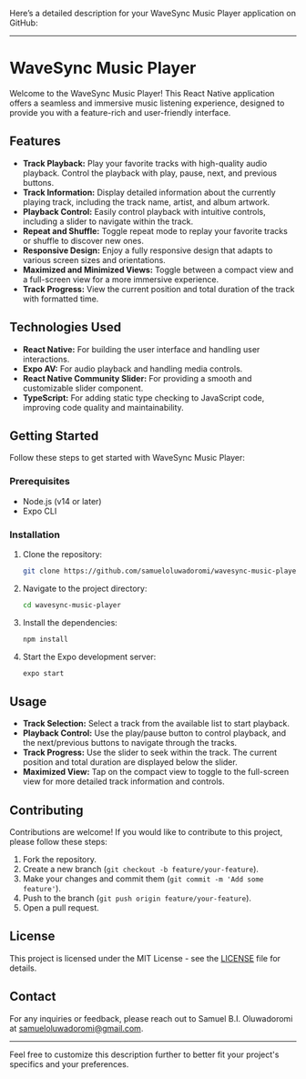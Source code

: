 Here’s a detailed description for your WaveSync Music Player application on GitHub:

---

# WaveSync Music Player

Welcome to the WaveSync Music Player! This React Native application offers a seamless and immersive music listening experience, designed to provide you with a feature-rich and user-friendly interface.

## Features

- **Track Playback:** Play your favorite tracks with high-quality audio playback. Control the playback with play, pause, next, and previous buttons.
- **Track Information:** Display detailed information about the currently playing track, including the track name, artist, and album artwork.
- **Playback Control:** Easily control playback with intuitive controls, including a slider to navigate within the track.
- **Repeat and Shuffle:** Toggle repeat mode to replay your favorite tracks or shuffle to discover new ones.
- **Responsive Design:** Enjoy a fully responsive design that adapts to various screen sizes and orientations.
- **Maximized and Minimized Views:** Toggle between a compact view and a full-screen view for a more immersive experience.
- **Track Progress:** View the current position and total duration of the track with formatted time.

## Technologies Used

- **React Native:** For building the user interface and handling user interactions.
- **Expo AV:** For audio playback and handling media controls.
- **React Native Community Slider:** For providing a smooth and customizable slider component.
- **TypeScript:** For adding static type checking to JavaScript code, improving code quality and maintainability.

## Getting Started

Follow these steps to get started with WaveSync Music Player:

### Prerequisites

- Node.js (v14 or later)
- Expo CLI

### Installation

1. Clone the repository:
   ```sh
   git clone https://github.com/samueloluwadoromi/wavesync-music-player.git
   ```
2. Navigate to the project directory:
   ```sh
   cd wavesync-music-player
   ```
3. Install the dependencies:
   ```sh
   npm install
   ```
4. Start the Expo development server:
   ```sh
   expo start
   ```

## Usage

- **Track Selection:** Select a track from the available list to start playback.
- **Playback Control:** Use the play/pause button to control playback, and the next/previous buttons to navigate through the tracks.
- **Track Progress:** Use the slider to seek within the track. The current position and total duration are displayed below the slider.
- **Maximized View:** Tap on the compact view to toggle to the full-screen view for more detailed track information and controls.

## Contributing

Contributions are welcome! If you would like to contribute to this project, please follow these steps:

1. Fork the repository.
2. Create a new branch (`git checkout -b feature/your-feature`).
3. Make your changes and commit them (`git commit -m 'Add some feature'`).
4. Push to the branch (`git push origin feature/your-feature`).
5. Open a pull request.

## License

This project is licensed under the MIT License - see the [LICENSE](LICENSE) file for details.

## Contact

For any inquiries or feedback, please reach out to Samuel B.I. Oluwadoromi at [samueloluwadoromi@gmail.com](mailto:samueloluwadoromi@gmail.com).

---

Feel free to customize this description further to better fit your project's specifics and your preferences.
